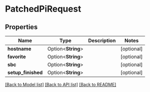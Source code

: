 # PatchedPiRequest

## Properties

Name | Type | Description | Notes
------------ | ------------- | ------------- | -------------
**hostname** | Option<**String**> |  | [optional]
**favorite** | Option<**String**> |  | [optional]
**sbc** | Option<**String**> |  | [optional]
**setup_finished** | Option<**String**> |  | [optional]

[[Back to Model list]](../README.md#documentation-for-models) [[Back to API list]](../README.md#documentation-for-api-endpoints) [[Back to README]](../README.md)


